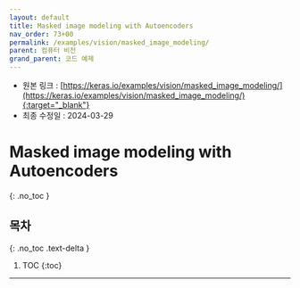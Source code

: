 ```yaml
---
layout: default
title: Masked image modeling with Autoencoders
nav_order: 73+00
permalink: /examples/vision/masked_image_modeling/
parent: 컴퓨터 비전
grand_parent: 코드 예제
---
```


* 원본 링크 : [https://keras.io/examples/vision/masked_image_modeling/](https://keras.io/examples/vision/masked_image_modeling/){:target="_blank"}
* 최종 수정일 : 2024-03-29

# Masked image modeling with Autoencoders
{: .no_toc }

## 목차
{: .no_toc .text-delta }

1. TOC
{:toc}

---
